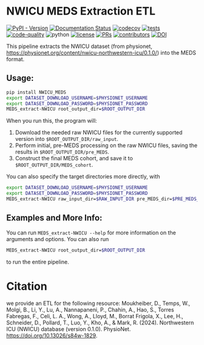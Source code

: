 # NWICU MEDS Extraction ETL

[![PyPI - Version](https://img.shields.io/pypi/v/NWICU-MEDS)](https://pypi.org/project/NWICU-MEDS/)
[![Documentation Status](https://readthedocs.org/projects/meds-transforms/badge/?version=latest)](https://meds-transforms.readthedocs.io/en/latest/?badge=latest)
[![codecov](https://codecov.io/gh/rvandewater/NWICU_MEDS/graph/badge.svg?token=E7H6HKZV3O)](https://codecov.io/gh/rvandewater/NWICU_MEDS)
[![tests](https://github.com/rvandewater/NWICU_MEDS/actions/workflows/tests.yaml/badge.svg)](https://github.com/rvandewater/NWICU_MEDS/actions/workflows/tests.yml)
[![code-quality](https://github.com/rvandewater/NWICU_MEDS/actions/workflows/code-quality-main.yaml/badge.svg)](https://github.com/rvandewater/NWICU_MEDS/actions/workflows/code-quality-main.yaml)
![python](https://img.shields.io/badge/-Python_3.11-blue?logo=python&logoColor=white)
[![license](https://img.shields.io/badge/License-MIT-green.svg?labelColor=gray)](https://github.com/rvandewater/NWICU_MEDS#license)
[![PRs](https://img.shields.io/badge/PRs-welcome-brightgreen.svg)](https://github.com/rvandewater/NWICU_MEDS/pulls)
[![contributors](https://img.shields.io/github/contributors/rvandewater/NWICU_MEDS.svg)](https://github.com/rvandewater/NWICU_MEDS/graphs/contributors)
[![DOI](https://zenodo.org/badge/913786544.svg)](https://doi.org/10.5281/zenodo.14892134)

This pipeline extracts the NWICU dataset (from physionet, https://physionet.org/content/nwicu-northwestern-icu/0.1.0/) into the MEDS format.

## Usage:

```bash
pip install NWICU_MEDS
export DATASET_DOWNLOAD_USERNAME=$PHYSIONET_USERNAME
export DATASET_DOWNLOAD_PASSWORD=$PHYSIONET_PASSWORD
MEDS_extract-NWICU root_output_dir=$ROOT_OUTPUT_DIR
```

When you run this, the program will:

1. Download the needed raw NWICU files for the currently supported version into
    `$ROOT_OUTPUT_DIR/raw_input`.
2. Perform initial, pre-MEDS processing on the raw NWICU files, saving the results in
    `$ROOT_OUTPUT_DIR/pre_MEDS`.
3. Construct the final MEDS cohort, and save it to `$ROOT_OUTPUT_DIR/MEDS_cohort`.

You can also specify the target directories more directly, with

```bash
export DATASET_DOWNLOAD_USERNAME=$PHYSIONET_USERNAME
export DATASET_DOWNLOAD_PASSWORD=$PHYSIONET_PASSWORD
MEDS_extract-NWICU raw_input_dir=$RAW_INPUT_DIR pre_MEDS_dir=$PRE_MEDS_DIR MEDS_cohort_dir=$MEDS_COHORT_DIR
```

## Examples and More Info:

You can run `MEDS_extract-NWICU --help` for more information on the arguments and options. You can also run

```bash
MEDS_extract-NWICU root_output_dir=$ROOT_OUTPUT_DIR
```

to run the entire pipeline.

# Citation

we provide an ETL for the following resource:
Moukheiber, D., Temps, W., Molgi, B., Li, Y., Lu, A., Nannapaneni, P., Chahin, A., Hao, S., Torres Fabregas, F., Celi, L. A., Wong, A., Lloyd, M., Borrat Frigola, X., Lee, H., Schneider, D., Pollard, T., Luo, Y., Kho, A., & Mark, R. (2024). Northwestern ICU (NWICU) database (version 0.1.0). PhysioNet. https://doi.org/10.13026/s84w-1829.
